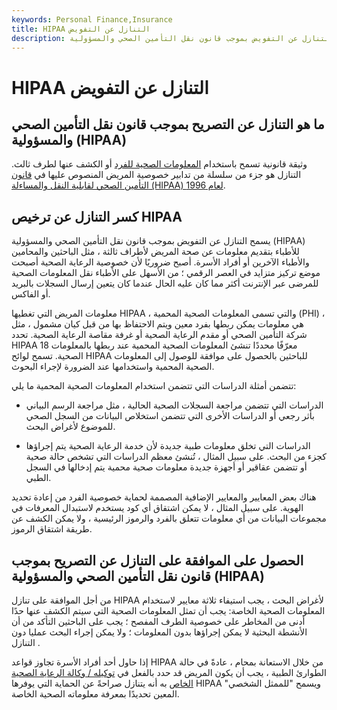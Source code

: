 ```yaml
---
keywords: Personal Finance,Insurance
title: HIPAA التنازل عن التفويض
description: إن التنازل عن التفويض بموجب قانون نقل التأمين الصحي والمسؤولية (HIPAA) هو مستند قانوني يسمح باستخدام المعلومات الصحية للفرد أو الكشف عنها لطرف ثالث.
---
```


# HIPAA التنازل عن التفويض
## ما هو التنازل عن التصريح بموجب قانون نقل التأمين الصحي والمسؤولية (HIPAA)

وثيقة قانونية تسمح باستخدام [المعلومات الصحية للفرد](/personally-identifiable-information-pii) أو الكشف عنها لطرف ثالث. التنازل هو جزء من سلسلة من تدابير خصوصية المريض المنصوص عليها في [قانون التأمين الصحي لقابلية النقل والمساءلة (HIPAA) لعام 1996](/hipaa).

## كسر التنازل عن ترخيص HIPAA

يسمح التنازل عن التفويض بموجب قانون نقل التأمين الصحي والمسؤولية (HIPAA) للأطباء بتقديم معلومات عن صحة المريض لأطراف ثالثة ، مثل الباحثين والمحامين والأطباء الآخرين أو أفراد الأسرة. أصبح ضروريًا لأن خصوصية الرعاية الصحية أصبحت موضع تركيز متزايد في العصر الرقمي ؛ من الأسهل على الأطباء نقل المعلومات الصحية للمرضى عبر الإنترنت أكثر مما كان عليه الحال عندما كان يتعين إرسال السجلات بالبريد أو الفاكس.

معلومات المريض التي تغطيها HIPAA ، والتي تسمى المعلومات الصحية المحمية (PHI) ، هي معلومات يمكن ربطها بفرد معين ويتم الاحتفاظ بها من قبل كيان مشمول ، مثل شركة التأمين الصحي أو مقدم الرعاية الصحية أو غرفة مقاصة الرعاية الصحية. تحدد HIPAA 18 معرّفًا محددًا تنشئ المعلومات الصحية المحمية عند ربطها بالمعلومات الصحية. تسمح لوائح HIPAA للباحثين بالحصول على موافقة للوصول إلى المعلومات الصحية المحمية واستخدامها عند الضرورة لإجراء البحوث.

تتضمن أمثلة الدراسات التي تتضمن استخدام المعلومات الصحية المحمية ما يلي:

- الدراسات التي تتضمن مراجعة السجلات الصحية الحالية ، مثل مراجعة الرسم البياني بأثر رجعي أو الدراسات الأخرى التي تتضمن استخلاص البيانات من السجل الصحي للموضوع لأغراض البحث.

- الدراسات التي تخلق معلومات طبية جديدة لأن خدمة الرعاية الصحية يتم إجراؤها كجزء من البحث. على سبيل المثال ، تُنشئ معظم الدراسات التي تشخص حالة صحية أو تتضمن عقاقير أو أجهزة جديدة معلومات صحية محمية يتم إدخالها في السجل الطبي.

هناك بعض المعايير والمعايير الإضافية المصممة لحماية خصوصية الفرد من إعادة تحديد الهوية. على سبيل المثال ، لا يمكن اشتقاق أي كود يستخدم لاستبدال المعرفات في مجموعات البيانات من أي معلومات تتعلق بالفرد والرموز الرئيسية ، ولا يمكن الكشف عن طريقة اشتقاق الرموز.

## الحصول على الموافقة على التنازل عن التصريح بموجب قانون نقل التأمين الصحي والمسؤولية (HIPAA)

من أجل الموافقة على تنازل HIPAA لأغراض البحث ، يجب استيفاء ثلاثة معايير لاستخدام المعلومات الصحية الخاصة: يجب أن تمثل المعلومات الصحية التي سيتم الكشف عنها حدًا أدنى من المخاطر على خصوصية الطرف المفصح ؛ يجب على الباحثين التأكد من أن الأنشطة البحثية لا يمكن إجراؤها بدون المعلومات ؛ ولا يمكن إجراء البحث عمليا دون التنازل .

إذا حاول أحد أفراد الأسرة تجاوز قواعد HIPAA من خلال الاستعانة بمحام ، عادةً في حالة الطوارئ الطبية ، يجب أن يكون المريض قد حدد بالفعل في [توكيله / وكالة الرعاية الصحية الخاص](/hcpa) به أنه يتنازل صراحةً عن الحماية التي يوفرها HIPAA ويسمح "للممثل الشخصي" المعين تحديدًا بمعرفة معلوماته الصحية الخاصة.

